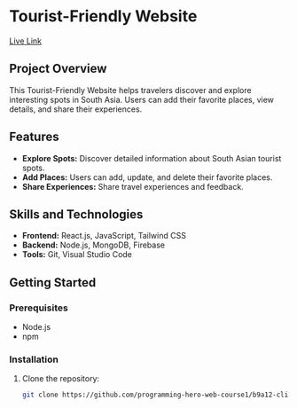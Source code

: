 # Tourist-Friendly Website

[Live Link](https://thriving-bunny-212de9.netlify.app)

## Project Overview

This Tourist-Friendly Website helps travelers discover and explore interesting spots in South Asia. Users can add their favorite places, view details, and share their experiences.

## Features

- **Explore Spots:** Discover detailed information about South Asian tourist spots.
- **Add Places:** Users can add, update, and delete their favorite places.
- **Share Experiences:** Share travel experiences and feedback.

## Skills and Technologies

- **Frontend:** React.js, JavaScript, Tailwind CSS
- **Backend:** Node.js, MongoDB, Firebase
- **Tools:** Git, Visual Studio Code

## Getting Started

### Prerequisites

- Node.js
- npm

### Installation

1. Clone the repository:
   ```sh
   git clone https://github.com/programming-hero-web-course1/b9a12-client-side-freelancersayed.git
